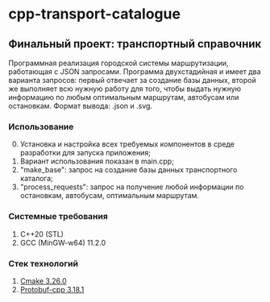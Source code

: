 # cpp-transport-catalogue
## Финальный проект: транспортный справочник

Программная реализация городской системы маршрутизации, работающая с JSON запросами. Программа двухстадийная и имеет два варианта запросов: первый отвечает за создание базы данных, второй же выполняет всю нужную работу для того, чтобы выдать нужную информацию по любым оптимальным маршрутам, автобусам или остановкам. Формат вывода: .json и .svg.

### Использование
0. Установка и настройка всех требуемых компонентов в среде разработки для запуска приложения;
1. Вариант использования показан в main.cpp;
2. "make_base": запрос на создание базы данных транспортного каталога;
3. "process_requests": запрос на получение любой информации по остановкам, автобусам, оптимальным маршрутам.

### Системные требования 
1. C++20 (STL)
2. GCC (MinGW-w64) 11.2.0

### Стек технологий
1. [Cmake 3.26.0](https://cmake.org/cmake/help/v3.26/release/3.26.html)
2. [Protobuf-cpp 3.18.1](https://protobuf.dev/getting-started/cpptutorial/)
